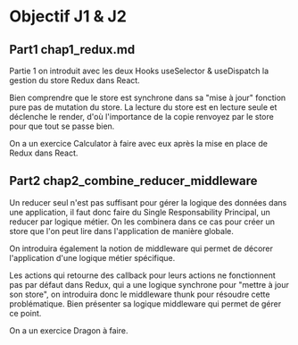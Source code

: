 # Objectif J1 & J2

## Part1 chap1_redux.md

Partie 1 on introduit avec les deux Hooks useSelector & useDispatch la gestion du store Redux dans React.

Bien comprendre que le store est synchrone dans sa "mise à jour" fonction pure pas de mutation du store. La lecture du store est en lecture seule et déclenche le render, d'où l'importance de la copie renvoyez par le store pour que tout se passe bien. 

On a un exercice Calculator à faire avec eux après la mise en place de Redux dans React.

## Part2 chap2_combine_reducer_middleware

Un reducer seul n'est pas suffisant pour gérer la logique des données dans une application, il faut donc faire du Single Responsability Principal, un reducer par logique métier. On les combinera dans ce cas pour créer un store que l'on peut lire dans l'application de manière globale.

On introduira également la notion de middleware qui permet de décorer l'application d'une logique métier spécifique.

Les actions qui retourne des callback pour leurs actions ne fonctionnent pas par défaut dans Redux, qui a une logique synchrone pour "mettre à jour son store", on introduira donc le middleware thunk pour résoudre cette problématique. Bien présenter sa logique middleware qui permet de gérer ce point.

On a un exercice Dragon à faire.